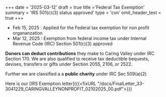 +++
date = '2025-03-12'
draft = true
title ='Federal Tax Exemption'
summary = 'IRS 501(c)(3) status approved'
type = 'cvn'
omit_header_text = true
+++

- Feb 15, 2025 : Applied for the Federal tax exemption for non profit organanzation
- Mar 12, 2025 : Exemption from federal income tax under Internal Revenue Code (IRC) Section 501(c)(3) approved

**Donors can deduct contributions** they make to Caring Valley under IRC Section 170. We are also qualified to receive tax deductible bequests, devises, transfers or gifts under Section 2055, 2106, or 2522.

Further we are classified a a **public charity** under IRC Sec 509(a)(2)

Here is our  [IRS Exemption letter]({{<fixURL "/docs/FinalLetter_33-3041229_CARINGVALLEYNONPROFIT_02102025_00.pdf">}})